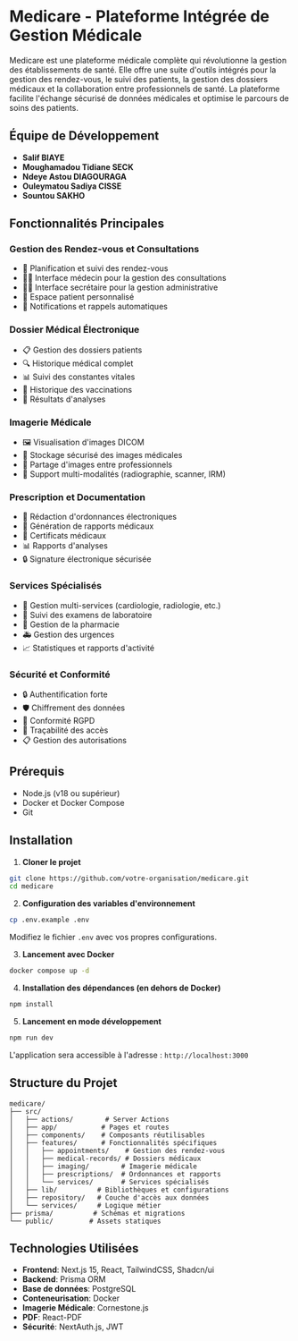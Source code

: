 # Medicare - Plateforme Intégrée de Gestion Médicale

Medicare est une plateforme médicale complète qui révolutionne la gestion des établissements de santé. Elle offre une suite d'outils intégrés pour la gestion des rendez-vous, le suivi des patients, la gestion des dossiers médicaux et la collaboration entre professionnels de santé. La plateforme facilite l'échange sécurisé de données médicales et optimise le parcours de soins des patients.

## Équipe de Développement

- **Salif BIAYE** 
- **Moughamadou Tidiane SECK** 
- **Ndeye Astou DIAGOURAGA** 
- **Ouleymatou Sadiya CISSE** 
- **Sountou SAKHO** 

## Fonctionnalités Principales

### Gestion des Rendez-vous et Consultations
- 🏥 Planification et suivi des rendez-vous
- 👨‍⚕️ Interface médecin pour la gestion des consultations
- 👨‍💼 Interface secrétaire pour la gestion administrative
- 🤒 Espace patient personnalisé
- 📱 Notifications et rappels automatiques

### Dossier Médical Électronique
- 📋 Gestion des dossiers patients
- 🔍 Historique médical complet
- 📊 Suivi des constantes vitales
- 💉 Historique des vaccinations
- 🧬 Résultats d'analyses

### Imagerie Médicale
- 🖼️ Visualisation d'images DICOM
- 📁 Stockage sécurisé des images médicales
- 🔄 Partage d'images entre professionnels
- 📸 Support multi-modalités (radiographie, scanner, IRM)

### Prescription et Documentation
- 📝 Rédaction d'ordonnances électroniques
- 📄 Génération de rapports médicaux
- 🏥 Certificats médicaux
- 📊 Rapports d'analyses
- 🔒 Signature électronique sécurisée

### Services Spécialisés
- 👥 Gestion multi-services (cardiologie, radiologie, etc.)
- 🔬 Suivi des examens de laboratoire
- 💊 Gestion de la pharmacie
- 🚑 Gestion des urgences
- 📈 Statistiques et rapports d'activité

### Sécurité et Conformité
- 🔒 Authentification forte
- 🛡️ Chiffrement des données
- 📜 Conformité RGPD
- 🔐 Traçabilité des accès
- 📋 Gestion des autorisations

## Prérequis

- Node.js (v18 ou supérieur)
- Docker et Docker Compose
- Git

## Installation

1. **Cloner le projet**
```bash
git clone https://github.com/votre-organisation/medicare.git
cd medicare
```

2. **Configuration des variables d'environnement**
```bash
cp .env.example .env
```
Modifiez le fichier `.env` avec vos propres configurations.

3. **Lancement avec Docker**
```bash
docker compose up -d
```

4. **Installation des dépendances (en dehors de Docker)**
```bash
npm install
```

5. **Lancement en mode développement**
```bash
npm run dev
```

L'application sera accessible à l'adresse : `http://localhost:3000`

## Structure du Projet

```
medicare/
├── src/
│   ├── actions/        # Server Actions
│   ├── app/           # Pages et routes
│   ├── components/    # Composants réutilisables
│   ├── features/      # Fonctionnalités spécifiques
│   │   ├── appointments/    # Gestion des rendez-vous
│   │   ├── medical-records/ # Dossiers médicaux
│   │   ├── imaging/        # Imagerie médicale
│   │   ├── prescriptions/  # Ordonnances et rapports
│   │   └── services/       # Services spécialisés
│   ├── lib/          # Bibliothèques et configurations
│   ├── repository/   # Couche d'accès aux données
│   └── services/     # Logique métier
├── prisma/          # Schémas et migrations
└── public/         # Assets statiques
```

## Technologies Utilisées

- **Frontend**: Next.js 15, React, TailwindCSS, Shadcn/ui
- **Backend**: Prisma ORM
- **Base de données**: PostgreSQL
- **Conteneurisation**: Docker
- **Imagerie Médicale**: Cornestone.js
- **PDF**: React-PDF
- **Sécurité**: NextAuth.js, JWT


